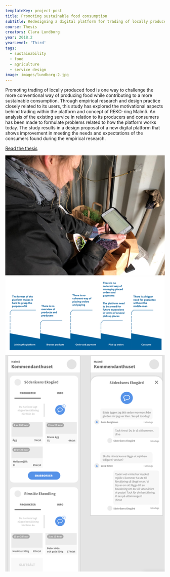 ```yaml
---
templateKey: project-post
title: Promoting sustainable food consumption
subTitle: Redesigning a digital platform for trading of locally produced food
course: Thesis
creators: Clara Lundborg
year: 2018.2
yearLevel: 'Third'
tags:
  - sustainability
  - food
  - agriculture
  - service design
image: images/lundborg-2.jpg
---
```


Promoting trading of locally produced food is one way to challenge the more conventional way of producing food while contributing to a more sustainable consumption. Through empirical research and design practice closely related to its users, this study has explored the motivational aspects behind trading within the platform and concept of REKO-ring Malmö. An analysis of the existing service in relation to its producers and consumers has been made to formulate problems related to how the platform works today. The study results in a design proposal of a new digital platform that shows improvement in meeting the needs and expectations of the consumers found during the empirical research.

[Read the thesis](http://hdl.handle.net/2043/25650)

<ImageSet>

![Filling an order](images/lundborg-1.jpg 'Filling an order')
![Identified problems](images/lundborg-2.png 'Identified problems')
![Iteration of prototype 3](images/lundborg-29.png 'Iteration of prototype 3')

</ImageSet>